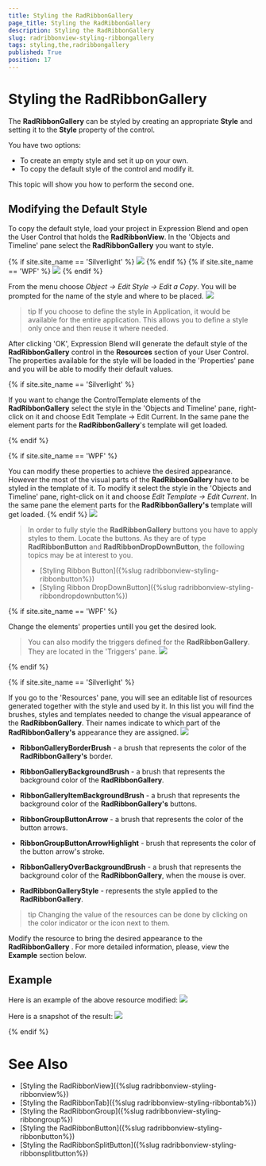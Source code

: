```yaml
---
title: Styling the RadRibbonGallery
page_title: Styling the RadRibbonGallery
description: Styling the RadRibbonGallery
slug: radribbonview-styling-ribbongallery
tags: styling,the,radribbongallery
published: True
position: 17
---
```


# Styling the RadRibbonGallery

The __RadRibbonGallery__ can be styled by creating an appropriate __Style__ and setting it to the __Style__ property of the control.			

You have two options:

* To create an empty style and set it up on your own.
* To copy the default style of the control and modify it.

This topic will show you how to perform the second one.

## Modifying the Default Style

To copy the default style, load your project in Expression Blend and open the User Control that holds the __RadRibbonView__. In the 'Objects and Timeline' pane select the __RadRibbonGallery__ you want to style.
				

{% if site.site_name == 'Silverlight' %}
![](images/RibbonView_Styling_Gallery_Locate.png)
{% endif %}
{% if site.site_name == 'WPF' %}
![](images/RibbonView_Styling_Gallery_LocateWPF.png)
{% endif %}

From the menu choose *Object -> Edit Style -> Edit a Copy*. You will be prompted for the name of the style and where to be placed.
![](images/RibbonView_Styling_Gallery_CreateStyle.png)

>tip If you choose to define the style in Application, it would be available for the entire application. This allows you to define a style only once and then reuse it where needed.

After clicking 'OK', Expression Blend will generate the default style of the __RadRibbonGallery__ control in the __Resources__ section of your User Control. The properties available for the style will be loaded in the 'Properties' pane and you will be able to modify their default values.

{% if site.site_name == 'Silverlight' %}

If you want to change the ControlTemplate elements of the __RadRibbonGallery__ select the style in the 'Objects and Timeline' pane, right-click on it and choose Edit Template -> Edit Current. In the same pane the element parts for the __RadRibbonGallery__'s template will get loaded.

{% endif %}

{% if site.site_name == 'WPF' %}

You can modify these properties to achieve the desired appearance. However the most of the visual parts of the __RadRibbonGallery__ have to be styled in the template of it. To modify it select the style in the 'Objects and Timeline' pane, right-click on it and choose *Edit Template -> Edit Current*. In the same pane the element parts for the __RadRibbonGallery's__ template will get loaded.
{% endif %}
![](images/RibbonView_Styling_Gallery_ControlTemplate.png)

>In order to fully style the __RadRibbonGallery__ buttons you have to apply styles to them. Locate the buttons. As they are of type __RadRibbonButton__ and __RadRibbonDropDownButton__, the following topics may be at interest to you.
>	- [Styling Ribbon Button]({%slug radribbonview-styling-ribbonbutton%})
>	- [Styling Ribbon DropDownButton]({%slug radribbonview-styling-ribbondropdownbutton%})

{% if site.site_name == 'WPF' %}

Change the elements' properties untill you get the desired look.

>You can also modify the triggers defined for the __RadRibbonGallery__. They are located in the 'Triggers' pane.
>![](images/RibbonView_Styling_Gallery_Triggers.png)

{% endif %}

{% if site.site_name == 'Silverlight' %}

If you go to the 'Resources' pane, you will see an editable list of resources generated together with the style and used by it. In this list you will find the brushes, styles and templates needed to change the visual appearance of the __RadRibbonGallery__. Their names indicate to which part of the __RadRibbonGallery's__ appearance they are assigned.
![](images/RibbonView_Styling_Gallery_Resources.png)

* __RibbonGalleryBorderBrush__ - a brush that represents the color of the __RadRibbonGallery's__ border.				

* __RibbonGalleryBackgroundBrush__ - a brush that represents the background color of the __RadRibbonGallery__.					

* __RibbonGalleryItemBackgroundBrush__ - a brush that represents the background color of the __RadRibbonGallery's__ buttons.					

* __RibbonGroupButtonArrow__ - a brush that represents the color of the button arrows.					

* __RibbonGroupButtonArrowHighlight__ - brush that represents the color of the button arrow's stroke.					

* __RibbonGalleryOverBackgroundBrush__ - a brush that represents the background color of the __RadRibbonGallery__, when the mouse is over.					

* __RadRibbonGalleryStyle__ - represents the style applied to the __RadRibbonGallery__.					

>tip Changing the value of the resources can be done by clicking on the color indicator or the icon next to them.

Modify the resource to bring the desired appearance to the __RadRibbonGallery__ . For more detailed information, please, view the __Example__ section below.

## Example

Here is an example of the above resource modified:
![](images/RibbonView_Styling_Gallery_ResourcesModified.png)

Here is a snapshot of the result:
![](images/RibbonView_Styling_Gallery_Example.png)

{% endif %}

# See Also
 * [Styling the RadRibbonView]({%slug radribbonview-styling-ribbonview%})
 * [Styling the RadRibbonTab]({%slug radribbonview-styling-ribbontab%})
 * [Styling the RadRibbonGroup]({%slug radribbonview-styling-ribbongroup%})
 * [Styling the RadRibbonButton]({%slug radribbonview-styling-ribbonbutton%})
 * [Styling the RadRibbonSplitButton]({%slug radribbonview-styling-ribbonsplitbutton%})
